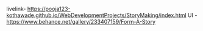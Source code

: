 livelink- https://pooja123-kothawade.github.io/WebDevelopmentProjects/StoryMaking/index.html
UI - https://www.behance.net/gallery/233407159/Form-A-Story
